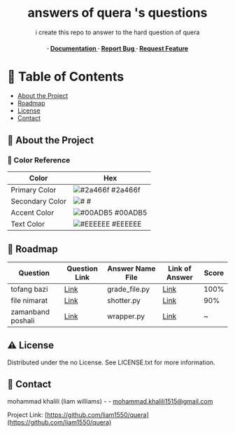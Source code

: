 <div align='center'>

<h1>answers of quera 's questions</h1>
<p>i create this repo to answer to the hard question of quera</p>

<h4> <span> · </span> <a href="https://github.com/liam1550/quera/blob/master/README.md"> Documentation </a> <span> · </span> <a href="https://github.com/liam1550/quera/issues"> Report Bug </a> <span> · </span> <a href="https://github.com/liam1550/quera/issues"> Request Feature </a> </h4>


</div>

# :notebook_with_decorative_cover: Table of Contents

- [About the Project](#star2-about-the-project)
- [Roadmap](#compass-roadmap)
- [License](#warning-license)
- [Contact](#handshake-contact)


## :star2: About the Project

### :art: Color Reference
| Color | Hex |
| --------------- | ---------------------------------------------------------------- |
| Primary Color | ![#2a466f](https://via.placeholder.com/10/2a466f?text=+) #2a466f |
| Secondary Color | ![#](https://via.placeholder.com/10/?text=+) # |
| Accent Color | ![#00ADB5](https://via.placeholder.com/10/00ADB5?text=+) #00ADB5 |
| Text Color | ![#EEEEEE](https://via.placeholder.com/10/EEEEEE?text=+) #EEEEEE |

## :compass: Roadmap

| Question | Question Link | Answer Name File | Link of Answer | Score |
|----------|---------------|------------------|----------------|-------|
| tofang bazi     | [Link](https://quera.org/problemset/16397/) | grade_file.py | [Link](https://github.com/liam1550/quera/blob/main/file_grade.py) | 100%  |
| file nimarat      | [Link](https://quera.org/problemset/182272/) | shotter.py     | [Link](https://github.com/liam1550/quera/blob/main/Shooter.py) | 90%   |
| zamanband poshali      | [Link](https://quera.org/problemset/14745/) | wrapper.py     | [Link](https://github.com/liam1550/quera/blob/main/wrapper.py) | ~     |



## :warning: License

Distributed under the no License. See LICENSE.txt for more information.

## :handshake: Contact

mohammad khalili (liam williams) - - mohammad.khalili1515@gmail.com

Project Link: [https://github.com/liam1550/quera](https://github.com/liam1550/quera)
